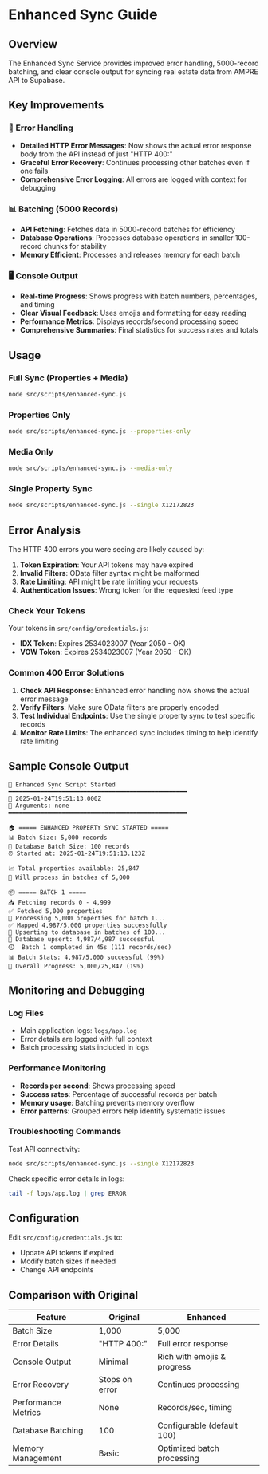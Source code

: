 # Enhanced Sync Guide

## Overview

The Enhanced Sync Service provides improved error handling, 5000-record batching, and clear console output for syncing real estate data from AMPRE API to Supabase.

## Key Improvements

### 🔧 Error Handling
- **Detailed HTTP Error Messages**: Now shows the actual error response body from the API instead of just "HTTP 400:"
- **Graceful Error Recovery**: Continues processing other batches even if one fails
- **Comprehensive Error Logging**: All errors are logged with context for debugging

### 📊 Batching (5000 Records)
- **API Fetching**: Fetches data in 5000-record batches for efficiency
- **Database Operations**: Processes database operations in smaller 100-record chunks for stability
- **Memory Efficient**: Processes and releases memory for each batch

### 🖥️ Console Output
- **Real-time Progress**: Shows progress with batch numbers, percentages, and timing
- **Clear Visual Feedback**: Uses emojis and formatting for easy reading
- **Performance Metrics**: Displays records/second processing speed
- **Comprehensive Summaries**: Final statistics for success rates and totals

## Usage

### Full Sync (Properties + Media)
```bash
node src/scripts/enhanced-sync.js
```

### Properties Only
```bash
node src/scripts/enhanced-sync.js --properties-only
```

### Media Only
```bash
node src/scripts/enhanced-sync.js --media-only
```

### Single Property Sync
```bash
node src/scripts/enhanced-sync.js --single X12172823
```

## Error Analysis

The HTTP 400 errors you were seeing are likely caused by:

1. **Token Expiration**: Your API tokens may have expired
2. **Invalid Filters**: OData filter syntax might be malformed
3. **Rate Limiting**: API might be rate limiting your requests
4. **Authentication Issues**: Wrong token for the requested feed type

### Check Your Tokens
Your tokens in `src/config/credentials.js`:
- **IDX Token**: Expires 2534023007 (Year 2050 - OK)
- **VOW Token**: Expires 2534023007 (Year 2050 - OK)

### Common 400 Error Solutions
1. **Check API Response**: Enhanced error handling now shows the actual error message
2. **Verify Filters**: Make sure OData filters are properly encoded
3. **Test Individual Endpoints**: Use the single property sync to test specific records
4. **Monitor Rate Limits**: The enhanced sync includes timing to help identify rate limiting

## Sample Console Output

```
🚀 Enhanced Sync Script Started
━━━━━━━━━━━━━━━━━━━━━━━━━━━━━━━━━━━━━━━━━━━━━━━━━━
📅 2025-01-24T19:51:13.000Z
🔧 Arguments: none
━━━━━━━━━━━━━━━━━━━━━━━━━━━━━━━━━━━━━━━━━━━━━━━━━━

🏠 ===== ENHANCED PROPERTY SYNC STARTED =====
📊 Batch Size: 5,000 records
💾 Database Batch Size: 100 records
⏰ Started at: 2025-01-24T19:51:13.123Z

📈 Total properties available: 25,847
🔄 Will process in batches of 5,000

📦 ===== BATCH 1 =====
📥 Fetching records 0 - 4,999
✅ Fetched 5,000 properties
🔄 Processing 5,000 properties for batch 1...
✅ Mapped 4,987/5,000 properties successfully
💾 Upserting to database in batches of 100...
💾 Database upsert: 4,987/4,987 successful
⏱️  Batch 1 completed in 45s (111 records/sec)
📊 Batch Stats: 4,987/5,000 successful (99%)
🎯 Overall Progress: 5,000/25,847 (19%)
```

## Monitoring and Debugging

### Log Files
- Main application logs: `logs/app.log`
- Error details are logged with full context
- Batch processing stats included in logs

### Performance Monitoring
- **Records per second**: Shows processing speed
- **Success rates**: Percentage of successful records per batch
- **Memory usage**: Batching prevents memory overflow
- **Error patterns**: Grouped errors help identify systematic issues

### Troubleshooting Commands

Test API connectivity:
```bash
node src/scripts/enhanced-sync.js --single X12172823
```

Check specific error details in logs:
```bash
tail -f logs/app.log | grep ERROR
```

## Configuration

Edit `src/config/credentials.js` to:
- Update API tokens if expired
- Modify batch sizes if needed
- Change API endpoints

## Comparison with Original

| Feature | Original | Enhanced |
|---------|----------|----------|
| Batch Size | 1,000 | 5,000 |
| Error Details | "HTTP 400:" | Full error response |
| Console Output | Minimal | Rich with emojis & progress |
| Error Recovery | Stops on error | Continues processing |
| Performance Metrics | None | Records/sec, timing |
| Database Batching | 100 | Configurable (default 100) |
| Memory Management | Basic | Optimized batch processing |
